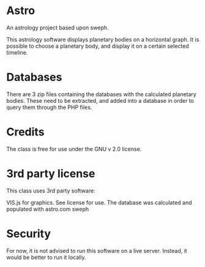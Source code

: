# Astro 
An astrology project based upon sweph.

This astrology software displays planetary bodies on a horizontal graph. It is possible to choose a planetary body, and display it on a certain selected timeline.

# Databases
There are 3 zip files containing the databases with the calculated planetary bodies. These need to be extracted, and added into a database in order to query them through the PHP files.

# Credits
The class is free for use under the GNU v 2.0 license.

# 3rd party license
This class uses 3rd party software: 

VIS.js for graphics. See license for use.
The database was calculated and populated with astro.com sweph

# Security
For now, it is not advised to run this software on a live server. Instead, it would be better to run it locally.
